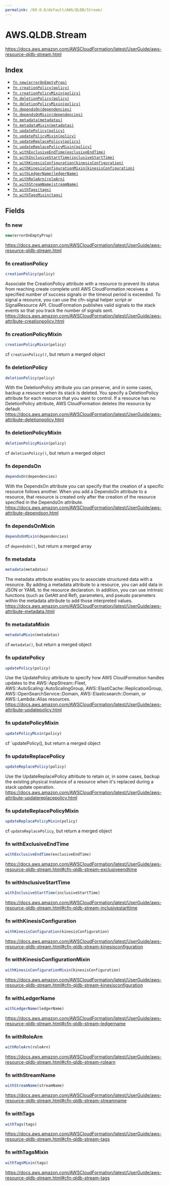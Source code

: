 ```yaml
---
permalink: /69.0.0/default/AWS/QLDB/Stream/
---
```


# AWS.QLDB.Stream

https://docs.aws.amazon.com/AWSCloudFormation/latest/UserGuide/aws-resource-qldb-stream.html

## Index

* [`fn new(errorOnEmptyProp)`](#fn-new)
* [`fn creationPolicy(policy)`](#fn-creationpolicy)
* [`fn creationPolicyMixin(policy)`](#fn-creationpolicymixin)
* [`fn deletionPolicy(policy)`](#fn-deletionpolicy)
* [`fn deletionPolicyMixin(policy)`](#fn-deletionpolicymixin)
* [`fn dependsOn(dependencies)`](#fn-dependson)
* [`fn dependsOnMixin(dependencies)`](#fn-dependsonmixin)
* [`fn metadata(metadatas)`](#fn-metadata)
* [`fn metadataMixin(metadatas)`](#fn-metadatamixin)
* [`fn updatePolicy(policy)`](#fn-updatepolicy)
* [`fn updatePolicyMixin(policy)`](#fn-updatepolicymixin)
* [`fn updateReplacePolicy(policy)`](#fn-updatereplacepolicy)
* [`fn updateReplacePolicyMixin(policy)`](#fn-updatereplacepolicymixin)
* [`fn withExclusiveEndTime(exclusiveEndTime)`](#fn-withexclusiveendtime)
* [`fn withInclusiveStartTime(inclusiveStartTime)`](#fn-withinclusivestarttime)
* [`fn withKinesisConfiguration(kinesisConfiguration)`](#fn-withkinesisconfiguration)
* [`fn withKinesisConfigurationMixin(kinesisConfiguration)`](#fn-withkinesisconfigurationmixin)
* [`fn withLedgerName(ledgerName)`](#fn-withledgername)
* [`fn withRoleArn(roleArn)`](#fn-withrolearn)
* [`fn withStreamName(streamName)`](#fn-withstreamname)
* [`fn withTags(tags)`](#fn-withtags)
* [`fn withTagsMixin(tags)`](#fn-withtagsmixin)

## Fields

### fn new

```ts
new(errorOnEmptyProp)
```

https://docs.aws.amazon.com/AWSCloudFormation/latest/UserGuide/aws-resource-qldb-stream.html

### fn creationPolicy

```ts
creationPolicy(policy)
```

Associate the CreationPolicy attribute with a resource to prevent its status from reaching create complete until AWS CloudFormation receives a specified number of success signals or the timeout period is exceeded. To signal a resource, you can use the cfn-signal helper script or SignalResource API. CloudFormation publishes valid signals to the stack events so that you track the number of signals sent. 
https://docs.aws.amazon.com/AWSCloudFormation/latest/UserGuide/aws-attribute-creationpolicy.html

### fn creationPolicyMixin

```ts
creationPolicyMixin(policy)
```

cf `creationPolicy()`, but return a merged object

### fn deletionPolicy

```ts
deletionPolicy(policy)
```

With the DeletionPolicy attribute you can preserve, and in some cases, backup a resource when its stack is deleted. You specify a DeletionPolicy attribute for each resource that you want to control. If a resource has no DeletionPolicy attribute, AWS CloudFormation deletes the resource by default. 
https://docs.aws.amazon.com/AWSCloudFormation/latest/UserGuide/aws-attribute-deletionpolicy.html

### fn deletionPolicyMixin

```ts
deletionPolicyMixin(policy)
```

cf `deletionPolicy()`, but return a merged object

### fn dependsOn

```ts
dependsOn(dependencies)
```

With the DependsOn attribute you can specify that the creation of a specific resource follows another. When you add a DependsOn attribute to a resource, that resource is created only after the creation of the resource specified in the DependsOn attribute. 
https://docs.aws.amazon.com/AWSCloudFormation/latest/UserGuide/aws-attribute-dependson.html

### fn dependsOnMixin

```ts
dependsOnMixin(dependencies)
```

cf `dependsOn()`, but return a merged array

### fn metadata

```ts
metadata(metadatas)
```

The metadata attribute enables you to associate structured data with a resource. By adding a metadata attribute to a resource, you can add data in JSON or YAML to the resource declaration. In addition, you can use intrinsic functions (such as GetAtt and Ref), parameters, and pseudo parameters within the metadata attribute to add those interpreted values. 
https://docs.aws.amazon.com/AWSCloudFormation/latest/UserGuide/aws-attribute-metadata.html

### fn metadataMixin

```ts
metadataMixin(metadatas)
```

cf `metadata()`, but return a merged object

### fn updatePolicy

```ts
updatePolicy(policy)
```

Use the UpdatePolicy attribute to specify how AWS CloudFormation handles updates to the AWS::AppStream::Fleet, AWS::AutoScaling::AutoScalingGroup, AWS::ElastiCache::ReplicationGroup, AWS::OpenSearchService::Domain, AWS::Elasticsearch::Domain, or AWS::Lambda::Alias resources. 
https://docs.aws.amazon.com/AWSCloudFormation/latest/UserGuide/aws-attribute-updatepolicy.html

### fn updatePolicyMixin

```ts
updatePolicyMixin(policy)
```

cf `updatePolicy(), but return a merged object

### fn updateReplacePolicy

```ts
updateReplacePolicy(policy)
```

Use the UpdateReplacePolicy attribute to retain or, in some cases, backup the existing physical instance of a resource when it's replaced during a stack update operation. 
https://docs.aws.amazon.com/AWSCloudFormation/latest/UserGuide/aws-attribute-updatereplacepolicy.html

### fn updateReplacePolicyMixin

```ts
updateReplacePolicyMixin(policy)
```

cf `updateReplacePolicy`, but return a merged object

### fn withExclusiveEndTime

```ts
withExclusiveEndTime(exclusiveEndTime)
```

https://docs.aws.amazon.com/AWSCloudFormation/latest/UserGuide/aws-resource-qldb-stream.html#cfn-qldb-stream-exclusiveendtime

### fn withInclusiveStartTime

```ts
withInclusiveStartTime(inclusiveStartTime)
```

https://docs.aws.amazon.com/AWSCloudFormation/latest/UserGuide/aws-resource-qldb-stream.html#cfn-qldb-stream-inclusivestarttime

### fn withKinesisConfiguration

```ts
withKinesisConfiguration(kinesisConfiguration)
```

https://docs.aws.amazon.com/AWSCloudFormation/latest/UserGuide/aws-resource-qldb-stream.html#cfn-qldb-stream-kinesisconfiguration

### fn withKinesisConfigurationMixin

```ts
withKinesisConfigurationMixin(kinesisConfiguration)
```

https://docs.aws.amazon.com/AWSCloudFormation/latest/UserGuide/aws-resource-qldb-stream.html#cfn-qldb-stream-kinesisconfiguration

### fn withLedgerName

```ts
withLedgerName(ledgerName)
```

https://docs.aws.amazon.com/AWSCloudFormation/latest/UserGuide/aws-resource-qldb-stream.html#cfn-qldb-stream-ledgername

### fn withRoleArn

```ts
withRoleArn(roleArn)
```

https://docs.aws.amazon.com/AWSCloudFormation/latest/UserGuide/aws-resource-qldb-stream.html#cfn-qldb-stream-rolearn

### fn withStreamName

```ts
withStreamName(streamName)
```

https://docs.aws.amazon.com/AWSCloudFormation/latest/UserGuide/aws-resource-qldb-stream.html#cfn-qldb-stream-streamname

### fn withTags

```ts
withTags(tags)
```

https://docs.aws.amazon.com/AWSCloudFormation/latest/UserGuide/aws-resource-qldb-stream.html#cfn-qldb-stream-tags

### fn withTagsMixin

```ts
withTagsMixin(tags)
```

https://docs.aws.amazon.com/AWSCloudFormation/latest/UserGuide/aws-resource-qldb-stream.html#cfn-qldb-stream-tags